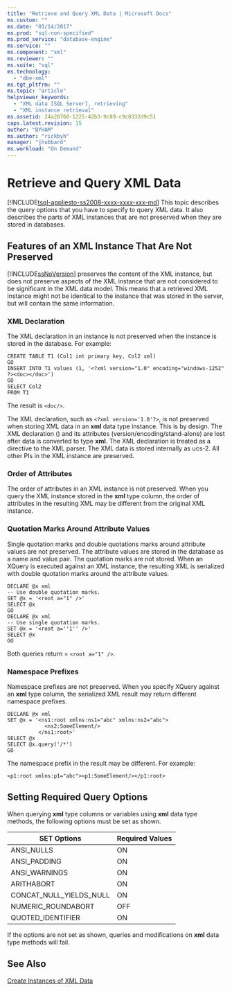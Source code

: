 ```yaml
---
title: "Retrieve and Query XML Data | Microsoft Docs"
ms.custom: ""
ms.date: "03/14/2017"
ms.prod: "sql-non-specified"
ms.prod_service: "database-engine"
ms.service: ""
ms.component: "xml"
ms.reviewer: ""
ms.suite: "sql"
ms.technology: 
  - "dbe-xml"
ms.tgt_pltfrm: ""
ms.topic: "article"
helpviewer_keywords: 
  - "XML data [SQL Server], retrieving"
  - "XML instance retrieval"
ms.assetid: 24a28760-1225-42b3-9c89-c9c0332d9c51
caps.latest.revision: 15
author: "BYHAM"
ms.author: "rickbyh"
manager: "jhubbard"
ms.workload: "On Demand"
---
```

# Retrieve and Query XML Data
[!INCLUDE[tsql-appliesto-ss2008-xxxx-xxxx-xxx-md](../../includes/tsql-appliesto-ss2008-xxxx-xxxx-xxx-md.md)]
  This topic describes the query options that you have to specify to query XML data. It also describes the parts of XML instances that are not preserved when they are stored in databases.  
  
##  <a name="features"></a> Features of an XML Instance That Are Not Preserved  
 [!INCLUDE[ssNoVersion](../../includes/ssnoversion-md.md)] preserves the content of the XML instance, but does not preserve aspects of the XML instance that are not considered to be significant in the XML data model. This means that a retrieved XML instance might not be identical to the instance that was stored in the server, but will contain the same information.  
  
### XML Declaration  
 The XML declaration in an instance is not preserved when the instance is stored in the database. For example:  
  
```  
CREATE TABLE T1 (Col1 int primary key, Col2 xml)  
GO  
INSERT INTO T1 values (1, '<?xml version="1.0" encoding="windows-1252" ?><doc></doc>')  
GO  
SELECT Col2  
FROM T1  
```  
  
 The result is `<doc/>`.  
  
 The XML declaration, such as `<?xml version='1.0'?>`, is not preserved when storing XML data in an **xml** data type instance. This is by design. The XML declaration () and its attributes (version/encoding/stand-alone) are lost after data is converted to type **xml**. The XML declaration is treated as a directive to the XML parser. The XML data is stored internally as ucs-2. All other PIs in the XML instance are preserved.  
  
  
### Order of Attributes  
 The order of attributes in an XML instance is not preserved. When you query the XML instance stored in the **xml** type column, the order of attributes in the resulting XML may be different from the original XML instance.  
  
  
### Quotation Marks Around Attribute Values  
 Single quotation marks and double quotations marks around attribute values are not preserved. The attribute values are stored in the database as a name and value pair. The quotation marks are not stored. When an XQuery is executed against an XML instance, the resulting XML is serialized with double quotation marks around the attribute values.  
  
```  
DECLARE @x xml  
-- Use double quotation marks.  
SET @x = '<root a="1" />'  
SELECT @x  
GO  
DECLARE @x xml  
-- Use single quotation marks.  
SET @x = '<root a=''1'' />'  
SELECT @x  
GO  
```  
  
 Both queries return = `<root a="1" />`.  
  
  
### Namespace Prefixes  
 Namespace prefixes are not preserved. When you specify XQuery against an **xml** type column, the serialized XML result may return different namespace prefixes.  
  
```  
DECLARE @x xml  
SET @x = '<ns1:root xmlns:ns1="abc" xmlns:ns2="abc">  
            <ns2:SomeElement/>  
          </ns1:root>'  
SELECT @x  
SELECT @x.query('/*')  
GO  
```  
  
 The namespace prefix in the result may be different. For example:  
  
```  
<p1:root xmlns:p1="abc"><p1:SomeElement/></p1:root>  
```  
  
  
##  <a name="query"></a> Setting Required Query Options  
 When querying **xml** type columns or variables using **xml** data type methods, the following options must be set as shown.  
  
|SET Options|Required Values|  
|-----------------|---------------------|  
|ANSI_NULLS|ON|  
|ANSI_PADDING|ON|  
|ANSI_WARNINGS|ON|  
|ARITHABORT|ON|  
|CONCAT_NULL_YIELDS_NULL|ON|  
|NUMERIC_ROUNDABORT|OFF|  
|QUOTED_IDENTIFIER|ON|  
  
 If the options are not set as shown, queries and modifications on **xml** data type methods will fail.  
  
  
## See Also  
 [Create Instances of XML Data](../../relational-databases/xml/create-instances-of-xml-data.md)  
  
  
